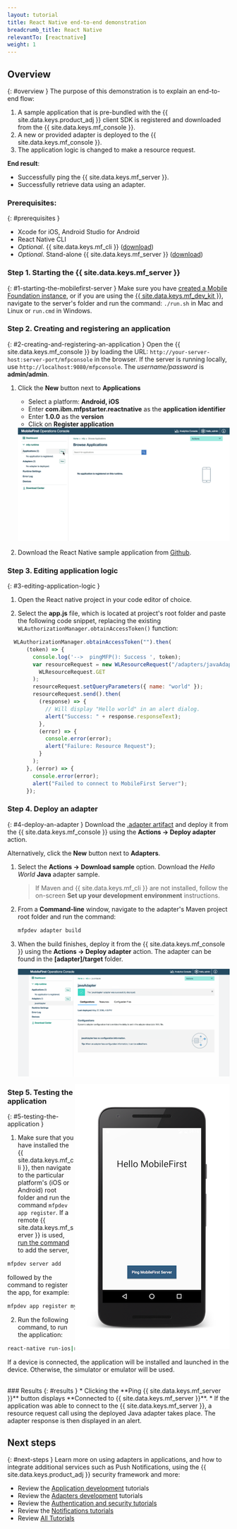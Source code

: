 ```yaml
---
layout: tutorial
title: React Native end-to-end demonstration
breadcrumb_title: React Native
relevantTo: [reactnative]
weight: 1
---
```

<!-- NLS_CHARSET=UTF-8 -->
## Overview
{: #overview }
The purpose of this demonstration is to explain an end-to-end flow:

1. A sample application that is pre-bundled with the {{ site.data.keys.product_adj }} client SDK is registered and downloaded from the {{ site.data.keys.mf_console }}.
2. A new or provided adapter is deployed to the {{ site.data.keys.mf_console }}.  
3. The application logic is changed to make a resource request.

**End result**:

* Successfully ping the {{ site.data.keys.mf_server }}.
* Successfully retrieve data using an adapter.

### Prerequisites:
{: #prerequisites }
* Xcode for iOS, Android Studio for Android
* React Native CLI
* *Optional*. {{ site.data.keys.mf_cli }} ([download]({{site.baseurl}}/downloads))
* *Optional*. Stand-alone {{ site.data.keys.mf_server }} ([download]({{site.baseurl}}/downloads))

### Step 1. Starting the {{ site.data.keys.mf_server }}
{: #1-starting-the-mobilefirst-server }
Make sure you have [created a Mobile Foundation instance](../../ibmcloud/using-mobile-foundation), or if you are using the [{{ site.data.keys.mf_dev_kit }}](../../installation-configuration/development/mobilefirst), navigate to the server's folder and run the command: `./run.sh` in Mac and Linux or `run.cmd` in Windows.

### Step 2. Creating and registering an application
{: #2-creating-and-registering-an-application }
Open the {{ site.data.keys.mf_console }} by loading the URL: `http://your-server-host:server-port/mfpconsole` in the browser. If the server is running locally, use  `http://localhost:9080/mfpconsole`. The *username/password* is **admin/admin**.

1. Click the **New** button next to **Applications**
    * Select a platform: **Android, iOS**
    * Enter **com.ibm.mfpstarter.reactnative** as the **application identifier**
    * Enter **1.0.0** as the **version**
    * Click on **Register application**

    <img class="gifplayer" alt="Register an application" src="register-an-application-reactnative.png"/>

2. Download the React Native sample application from [Github](https://github.ibm.com/MFPSamples/MFPStarterReactNative).

### Step 3. Editing application logic
{: #3-editing-application-logic }
1. Open the React native project in your code editor of choice.

2. Select the **app.js** file, which is located at project's root folder and paste the following code snippet, replacing the existing `WLAuthorizationManager.obtainAccessToken()` function:

```javascript
  WLAuthorizationManager.obtainAccessToken("").then(
      (token) => {
        console.log('-->  pingMFP(): Success ', token);
        var resourceRequest = new WLResourceRequest("/adapters/javaAdapter/resource/greet/",
          WLResourceRequest.GET
        );
        resourceRequest.setQueryParameters({ name: "world" });
        resourceRequest.send().then(
          (response) => {
            // Will display "Hello world" in an alert dialog.
            alert("Success: " + response.responseText);
          },
          (error) => {
            console.error(error);
            alert("Failure: Resource Request");
          }
        );
      }, (error) => {
        console.error(error);
        alert("Failed to connect to MobileFirst Server");
      });
```

### Step 4. Deploy an adapter
{: #4-deploy-an-adapter }
Download the [.adapter artifact](../javaAdapter.adapter) and deploy it from the {{ site.data.keys.mf_console }} using the **Actions → Deploy adapter** action.

Alternatively, click the **New** button next to **Adapters**.  

1. Select the **Actions → Download sample** option. Download the *Hello World* **Java** adapter sample.

    > If Maven and {{ site.data.keys.mf_cli }} are not installed, follow the on-screen **Set up your development environment** instructions.

2. From a **Command-line** window, navigate to the adapter's Maven project root folder and run the command:

    ```bash
    mfpdev adapter build
    ```

3. When the build finishes, deploy it from the {{ site.data.keys.mf_console }} using the **Actions → Deploy adapter** action. The adapter can be found in the **[adapter]/target** folder.

    <img class="gifplayer" alt="Deploy an adapter" src="create-an-adapter.png"/>   


<img src="reactnativeQuickStart.png" alt="sample application" style="float:right"/>

### Step 5. Testing the application
{: #5-testing-the-application }
1.  Make sure that you have installed the {{ site.data.keys.mf_cli }}, then navigate to the particular platform's (iOS or Android) root folder and run the command `mfpdev app register`. If a remote {{ site.data.keys.mf_server }} is used, [run the command](../../application-development/using-mobilefirst-cli-to-manage-mobilefirst-artifacts/#add-a-new-server-instance) to add the server,
```bash
mfpdev server add
```
followed by the command to register the app, for example:
```bash
mfpdev app register myIBMCloudServer
```
2. Run the following command, to run the application:
```bash
react-native run-ios|run-android
```

If a device is connected, the application will be installed and launched in the device. Otherwise, the simulator or emulator will be used.

<br clear="all"/>
### Results
{: #results }
* Clicking the **Ping {{ site.data.keys.mf_server }}** button displays **Connected to {{ site.data.keys.mf_server }}**.
* If the application was able to connect to the {{ site.data.keys.mf_server }}, a resource request call using the deployed Java adapter takes place. The adapter response is then displayed in an alert.

## Next steps
{: #next-steps }
Learn more on using adapters in applications, and how to integrate additional services such as Push Notifications, using the {{ site.data.keys.product_adj }} security framework and more:

- Review the [Application development](../../application-development/) tutorials
- Review the [Adapters development](../../adapters/) tutorials
- Review the [Authentication and security tutorials](../../authentication-and-security/)
- Review the [Notifications tutorials](../../notifications/)
- Review [All Tutorials](../../all-tutorials)

